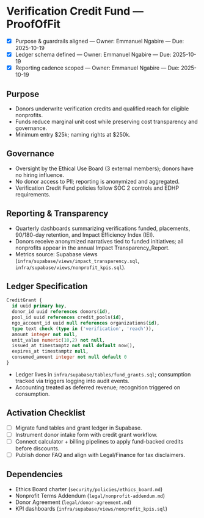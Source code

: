 # Verification Credit Fund — ProofOfFit

- [x] Purpose & guardrails aligned — Owner: Emmanuel Ngabire — Due: 2025-10-19
- [x] Ledger schema defined — Owner: Emmanuel Ngabire — Due: 2025-10-19
- [x] Reporting cadence scoped — Owner: Emmanuel Ngabire — Due: 2025-10-19

## Purpose

- Donors underwrite verification credits and qualified reach for eligible nonprofits.
- Funds reduce marginal unit cost while preserving cost transparency and governance.
- Minimum entry $25k; naming rights at $250k.

## Governance

- Oversight by the Ethical Use Board (3 external members); donors have no hiring influence.
- No donor access to PII; reporting is anonymized and aggregated.
- Verification Credit Fund policies follow SOC 2 controls and EDHP requirements.

## Reporting & Transparency

- Quarterly dashboards summarizing verifications funded, placements, 90/180-day retention, and
  Impact Efficiency Index (IEI).
- Donors receive anonymized narratives tied to funded initiatives; all nonprofits appear in the
  annual Impact Transparency_Report.
- Metrics source: Supabase views (`infra/supabase/views/impact_transparency.sql`,
  `infra/supabase/views/nonprofit_kpis.sql`).

## Ledger Specification

```sql
CreditGrant {
  id uuid primary key,
  donor_id uuid references donors(id),
  pool_id uuid references credit_pools(id),
  ngo_account_id uuid null references organizations(id),
  type text check (type in ('verification', 'reach')),
  amount integer not null,
  unit_value numeric(10,2) not null,
  issued_at timestamptz not null default now(),
  expires_at timestamptz null,
  consumed_amount integer not null default 0
}
```

- Ledger lives in `infra/supabase/tables/fund_grants.sql`; consumption tracked via triggers logging
  into audit events.
- Accounting treated as deferred revenue; recognition triggered on consumption.

## Activation Checklist

- [ ] Migrate fund tables and grant ledger in Supabase.
- [ ] Instrument donor intake form with credit grant workflow.
- [ ] Connect calculator + billing pipelines to apply fund-backed credits before discounts.
- [ ] Publish donor FAQ and align with Legal/Finance for tax disclaimers.

## Dependencies

- Ethics Board charter (`security/policies/ethics_board.md`)
- Nonprofit Terms Addendum (`legal/nonprofit-addendum.md`)
- Donor Agreement (`legal/donor-agreement.md`)
- KPI dashboards (`infra/supabase/views/nonprofit_kpis.sql`)
